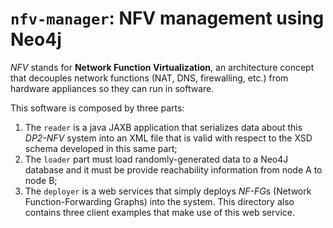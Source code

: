 # `nfv-manager`: NFV management using Neo4j
*NFV* stands for **Network Function Virtualization**, an architecture concept that decouples network functions (NAT, DNS, firewalling, etc.) from hardware appliances so they can run in software.

This software is composed by three parts:
1. The `reader` is a java JAXB application that serializes data about this *DP2-NFV* system into an XML file that is valid with respect to the XSD schema developed in this same part;
2. The `loader` part must load randomly-generated data to a Neo4J database and it must be provide reachability information from node A to node B;
3. The `deployer` is a web services that simply deploys *NF-FG*s (Network Function-Forwarding Graphs) into the system. This directory also contains three client examples that make use of this web service.
